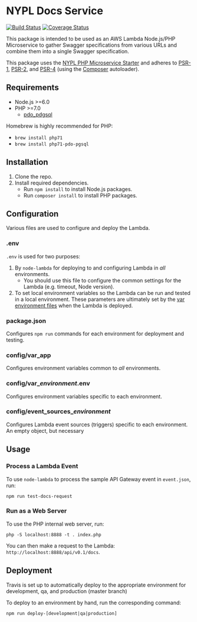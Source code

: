 # NYPL Docs Service

[![Build Status](https://travis-ci.org/NYPL/docsservice.svg?branch=master)](https://travis-ci.org/NYPL/docsservice)
[![Coverage Status](https://coveralls.io/repos/github/NYPL/docsservice/badge.svg?branch=master)](https://coveralls.io/github/NYPL/docsservice?branch=master)

This package is intended to be used as an AWS Lambda Node.js/PHP Microservice to gather Swagger specifications from various URLs and combine them into a single Swagger specification.

This package uses the [NYPL PHP Microservice Starter](https://github.com/NYPL/php-microservice-starter) and adheres to [PSR-1](http://www.php-fig.org/psr/psr-1/), [PSR-2](http://www.php-fig.org/psr/psr-2/), and [PSR-4](http://www.php-fig.org/psr/psr-4/) (using the [Composer](https://getcomposer.org/) autoloader).

## Requirements

* Node.js >=6.0
* PHP >=7.0
  * [pdo_pdgsql](http://php.net/manual/en/ref.pdo-pgsql.php)

Homebrew is highly recommended for PHP:
  * `brew install php71`
  * `brew install php71-pdo-pgsql`


## Installation

1. Clone the repo.
2. Install required dependencies.
   * Run `npm install` to install Node.js packages.
   * Run `composer install` to install PHP packages.

## Configuration

Various files are used to configure and deploy the Lambda.

### .env

`.env` is used for two purposes:

1. By `node-lambda` for deploying to and configuring Lambda in *all* environments.
   * You should use this file to configure the common settings for the Lambda (e.g. timeout, Node version).
2. To set local environment variables so the Lambda can be run and tested in a local environment.
   These parameters are ultimately set by the [var environment files](#var_environment) when the Lambda is deployed.

### package.json

Configures `npm run` commands for each environment for deployment and testing.

### config/var_app

Configures environment variables common to *all* environments.

### config/var_*environment*.env

Configures environment variables specific to each environment.

### config/event_sources_*environment*

Configures Lambda event sources (triggers) specific to each environment. An empty object, but necessary

## Usage

### Process a Lambda Event

To use `node-lambda` to process the sample API Gateway event in `event.json`, run:

~~~~
npm run test-docs-request
~~~~

### Run as a Web Server

To use the PHP internal web server, run:

~~~~
php -S localhost:8888 -t . index.php
~~~~

You can then make a request to the Lambda: `http://localhost:8888/api/v0.1/docs`.

## Deployment

Travis is set up to automatically deploy to the appropriate environment for development, qa, and production (master branch)

To deploy to an environment by hand, run the corresponding command:

~~~~
npm run deploy-[development|qa|production]
~~~~
